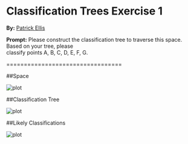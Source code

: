 Classification Trees Exercise 1 
================================

**By:** [Patrick Ellis](http://patellis.wordpress.com/)

**Prompt:** Please	construct	the	classification	tree	to	traverse	this	space.	Based	on	your	tree, please	
classify	points	A,	B,	C,	D,	E,	F,	G.


=================================

##Space

![plot](http://patellis.files.wordpress.com/2014/03/g11.png)

##Classification Tree

![plot](http://patellis.files.wordpress.com/2014/03/g2.png)

##Likely Classifications

![plot](http://patellis.files.wordpress.com/2014/03/g3.png)
